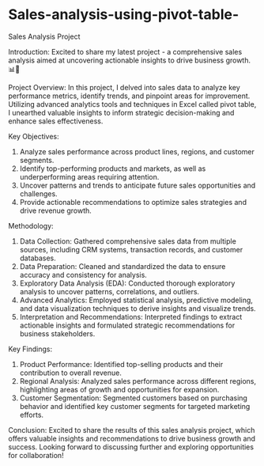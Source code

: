 # Sales-analysis-using-pivot-table-
Sales Analysis Project

Introduction:
Excited to share my latest project - a comprehensive sales analysis aimed at uncovering actionable insights to drive business growth. 📊💼

Project Overview:
In this project, I delved into sales data to analyze key performance metrics, identify trends, and pinpoint areas for improvement. Utilizing advanced analytics tools and techniques in Excel called pivot table, I unearthed valuable insights to inform strategic decision-making and enhance sales effectiveness.

Key Objectives:
1. Analyze sales performance across product lines, regions, and customer segments.
2. Identify top-performing products and markets, as well as underperforming areas requiring attention.
3. Uncover patterns and trends to anticipate future sales opportunities and challenges.
4. Provide actionable recommendations to optimize sales strategies and drive revenue growth.

Methodology:
1. Data Collection: Gathered comprehensive sales data from multiple sources, including CRM systems, transaction records, and customer databases.
2. Data Preparation: Cleaned and standardized the data to ensure accuracy and consistency for analysis.
3. Exploratory Data Analysis (EDA): Conducted thorough exploratory analysis to uncover patterns, correlations, and outliers.
4. Advanced Analytics: Employed statistical analysis, predictive modeling, and data visualization techniques to derive insights and visualize trends.
5. Interpretation and Recommendations: Interpreted findings to extract actionable insights and formulated strategic recommendations for business stakeholders.

Key Findings:
1. Product Performance: Identified top-selling products and their contribution to overall revenue.
2. Regional Analysis: Analyzed sales performance across different regions, highlighting areas of growth and opportunities for expansion.
3. Customer Segmentation: Segmented customers based on purchasing behavior and identified key customer segments for targeted marketing efforts.

Conclusion:
Excited to share the results of this sales analysis project, which offers valuable insights and recommendations to drive business growth and success. Looking forward to discussing further and exploring opportunities for collaboration!
